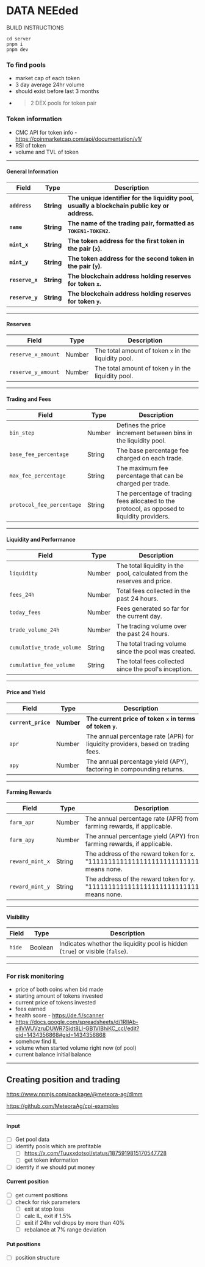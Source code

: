 
# DATA NEEded


BUILD INSTRUCTIONS
```
cd server
pnpm i
pnpm dev
```




### To find pools
- market cap of each token
- 3 day average 24hr volume
- should exist before last 3 months 
- >2 DEX pools for token pair

### Token information

- CMC API for token info - https://coinmarketcap.com/api/documentation/v1/
- RSI of token 
- volume and TVL of token

---
#### **General Information**

| Field         | Type       | Description                                                                                   |
| ------------- | ---------- | --------------------------------------------------------------------------------------------- |
| **`address`** | **String** | **The unique identifier for the liquidity pool, usually a blockchain public key or address.** |
| **`name`**    | **String** | **The name of the trading pair, formatted as `TOKEN1-TOKEN2`.**                               |
| **`mint_x`**  | **String** | **The token address for the first token in the pair (`x`).**                                  |
| **`mint_y`**  | **String** | **The token address for the second token in the pair (`y`).**                                 |
| **`reserve_x`**   | **String**     | **The blockchain address holding reserves for token `x`.**                                        |
| **`reserve_y`**   | **String**     | **The blockchain address holding reserves for token `y`.**                                        |

---

#### **Reserves**

| Field              | Type   | Description                                          |
| ------------------ | ------ | ---------------------------------------------------- |
| `reserve_x_amount` | Number | The total amount of token `x` in the liquidity pool. |
| `reserve_y_amount` | Number | The total amount of token `y` in the liquidity pool. |

---

#### **Trading and Fees**

| Field                     | Type   | Description                                                                                  |
| ------------------------- | ------ | -------------------------------------------------------------------------------------------- |
| `bin_step`                | Number | Defines the price increment between bins in the liquidity pool.                              |
| `base_fee_percentage`     | String | The base percentage fee charged on each trade.                                               |
| `max_fee_percentage`      | String | The maximum fee percentage that can be charged per trade.                                    |
| `protocol_fee_percentage` | String | The percentage of trading fees allocated to the protocol, as opposed to liquidity providers. |

---

#### **Liquidity and Performance**

| Field                     | Type   | Description                                                              |
| ------------------------- | ------ | ------------------------------------------------------------------------ |
| `liquidity`               | Number | The total liquidity in the pool, calculated from the reserves and price. |
| `fees_24h`                | Number | Total fees collected in the past 24 hours.                               |
| `today_fees`              | Number | Fees generated so far for the current day.                               |
| `trade_volume_24h`        | Number | The trading volume over the past 24 hours.                               |
| `cumulative_trade_volume` | String | The total trading volume since the pool was created.                     |
| `cumulative_fee_volume`   | String | The total fees collected since the pool's inception.                     |

---

#### **Price and Yield**

| Field           | Type   | Description                                                                      |
| --------------- | ------ | -------------------------------------------------------------------------------- |
| **`current_price`** | **Number** | **The current price of token `x` in terms of token `y`.**                            |
| `apr`           | Number | The annual percentage rate (APR) for liquidity providers, based on trading fees. |
| `apy`           | Number | The annual percentage yield (APY), factoring in compounding returns.             |

---

#### **Farming Rewards**

| Field           | Type   | Description                                                                             |
| --------------- | ------ | --------------------------------------------------------------------------------------- |
| `farm_apr`      | Number | The annual percentage rate (APR) from farming rewards, if applicable.                   |
| `farm_apy`      | Number | The annual percentage yield (APY) from farming rewards, if applicable.                  |
| `reward_mint_x` | String | The address of the reward token for `x`. "11111111111111111111111111111111" means none. |
| `reward_mint_y` | String | The address of the reward token for `y`. "11111111111111111111111111111111" means none. |

---

#### **Visibility**

| Field  | Type    | Description                                                                   |
| ------ | ------- | ----------------------------------------------------------------------------- |
| `hide` | Boolean | Indicates whether the liquidity pool is hidden (`true`) or visible (`false`). |


---

### For risk monitoring

- price of both coins when bid made
- starting amount of tokens invested
- current price of tokens invested
- fees earned
- health score - https://de.fi/scanner
- https://docs.google.com/spreadsheets/d/1RIlAb-eilVWUVzruDUWR7Sidt8LI-GB1VIBhiKC_ccI/edit?gid=1434356868#gid=1434356868
- somehow find IL
- volume when started volume right now (of pool)
- current balance initial balance

---

## Creating position and trading

https://www.npmjs.com/package/@meteora-ag/dlmm

https://github.com/MeteoraAg/cpi-examples


---

#### Input

- [ ] Get pool data 
- [ ] identify pools which are profitable
	- [ ] https://x.com/Tuuxxdotsol/status/1875919815170547728
	- [ ] get token information
- [ ] identify if we should put money

#### Current position

- [ ] get current positions 
- [ ] check for risk parameters
	- [ ] exit at stop loss
	- [ ] calc IL, exit if 1.5%
	- [ ] exit if 24hr vol drops by more than 40%
	- [ ] rebalance at 7% range deviation

#### Put positions

- [ ] position structure
